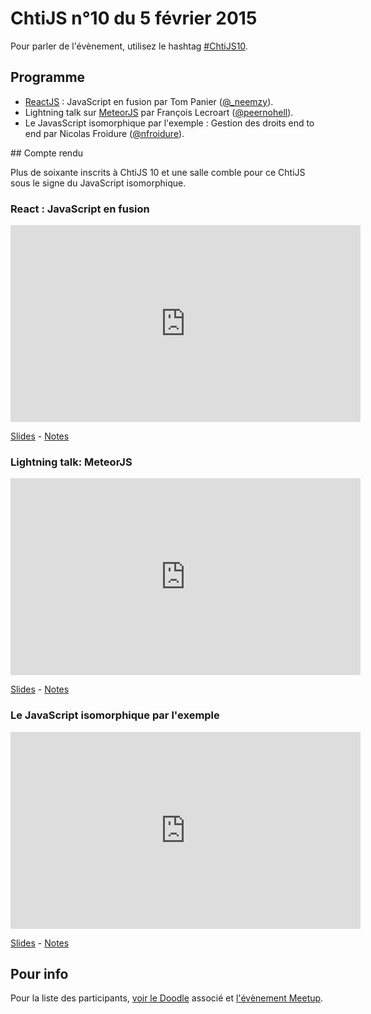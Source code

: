 <!--VarStream
title=ChtiJS #10
description=Découvrez le contenu du ChtiJS n°10 avec les présentations de \
Nicolas Froidure, François Lecroart et Tom Panier.
published=2015-02-05 19:00:00
keywords.+=ReactJS
keywords.+=MeteorJS
keywords.+=AngularJS
keywords.+=NodeJS
keywords.+=JavaScript isomorphique
lang=fr
location=FR
-->

# ChtiJS n°10 du 5 février 2015

Pour parler de l'évènement, utilisez le hashtag
 [#ChtiJS10](https://twitter.com/search?q=%23ChtiJS10&src=hash).

## Programme

* [ReactJS](http://reactjs.org/) : JavaScript en fusion par Tom Panier ([@_neemzy](https://twitter.com/_neemzy)).
* Lightning talk sur [MeteorJS](https://meteorjs.org) par François Lecroart ([@peernohell](https://twitter.com/peernohell)).
* Le JavasScript isomorphique par l'exemple : Gestion des droits end to end par Nicolas Froidure ([@nfroidure](https://twitter.com/nfroidure)).

## Compte rendu

Plus de soixante inscrits à ChtiJS 10 et une salle comble pour ce ChtiJS sous
 le signe du JavaScript isomorphique.

### React : JavaScript en fusion

<iframe width="560" height="315" src="https://www.youtube.com/embed/BVa67vgXo14" frameborder="0" allowfullscreen></iframe>

[Slides](http://slides.com/neemzy/react#/) -
[Notes](https://twitter.com/_flexbox/status/563410517579276288/photo/1)

### Lightning talk: MeteorJS

<iframe width="560" height="315" src="https://www.youtube.com/embed/2nkVPT-K24Q" frameborder="0" allowfullscreen></iframe>

[Slides](https://docs.google.com/presentation/d/1xohSU3eG63rNZkjzGJkSrB6IX3pm9oYSmt8hf1Tfzes/edit?usp=sharing) -
[Notes](https://twitter.com/_flexbox/status/563468793239072768/photo/1)

### Le JavaScript isomorphique par l'exemple

<iframe width="560" height="315" src="https://www.youtube.com/embed/n8nvHFfEFC4" frameborder="0" allowfullscreen></iframe>

[Slides](http://slides.com/nfroidure/isomorphisme_par_exemple#/) -
[Notes](https://twitter.com/_flexbox/status/563423191411200000/photo/1)

## Pour info

Pour la liste des participants,
 [voir le Doodle](http://doodle.com/bmn94a7454xwu4y5) associé et
 [l'évènement Meetup](http://www.meetup.com/FranceJS/events/219801991/).

